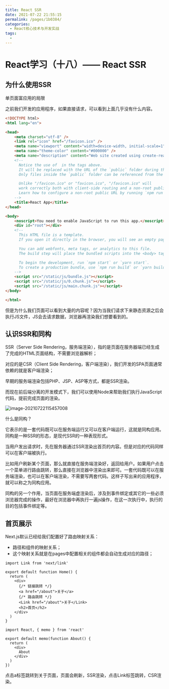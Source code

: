 ```yaml
---
title: React SSR
date: 2021-07-22 21:55:15
permalink: /pages/1b0384/
categories:
  - React核心技术与开发实战
tags:
  - 
---
```

# React学习（十八）—— React SSR

## 为什么使用SSR

单页面富应用的局限

之前我们开发的应用程序，如果直接请求，可以看到上面几乎没有什么内容。

<!--more-->

```html
<!DOCTYPE html>
<html lang="en">

<head>
	<meta charset="utf-8" />
	<link rel="icon" href="/favicon.ico" />
	<meta name="viewport" content="width=device-width, initial-scale=1" />
	<meta name="theme-color" content="#000000" />
	<meta name="description" content="Web site created using create-react-app" />
	<!--
      Notice the use of  in the tags above.
      It will be replaced with the URL of the `public` folder during the build.
      Only files inside the `public` folder can be referenced from the HTML.

      Unlike "/favicon.ico" or "favicon.ico", "/favicon.ico" will
      work correctly both with client-side routing and a non-root public URL.
      Learn how to configure a non-root public URL by running `npm run build`.
    -->
	<title>React App</title>
</head>

<body>
	<noscript>You need to enable JavaScript to run this app.</noscript>
	<div id="root"></div>
	<!--
      This HTML file is a template.
      If you open it directly in the browser, you will see an empty page.

      You can add webfonts, meta tags, or analytics to this file.
      The build step will place the bundled scripts into the <body> tag.

      To begin the development, run `npm start` or `yarn start`.
      To create a production bundle, use `npm run build` or `yarn build`.
    -->
	<script src="/static/js/bundle.js"></script>
	<script src="/static/js/0.chunk.js"></script>
	<script src="/static/js/main.chunk.js"></script>
</body>

</html>
```

但是为什么我们页面可以看到大量的内容呢？因为当我们请求下来静态资源之后会执行JS文件，JS会去请求数据，浏览器再渲染我们想要看到的。

## 认识SSR和同构

SSR（Server Side Rendering，服务端渲染），指的是页面在服务器端已经生成了完成的HTML页面结构，不需要浏览器解析；

对应的是CSR（Client Side Rendering，客户端渲染），我们开发的SPA页面通常依赖的就是客户端渲染；

早期的服务端渲染包括PHP、JSP、ASP等方式，都是SSR渲染。

而现在前后端分离的开发模式下，我们可以使用Node来帮助我们执行JavaScript代码，提前完成页面的渲染。

![image-20210722115457008](https://cdn.jsdelivr.net/gh/ccbeango/blogImages/React/React%E6%A0%B8%E5%BF%83%E6%8A%80%E6%9C%AF%E4%B8%8E%E5%BC%80%E5%8F%91%E5%AE%9E%E8%B7%B545.png)



什么是同构？

它表示的是一套代码既可以在服务端运行又可以在客户端运行，这就是同构应用。同构是一种SSR的形态，是现代SSR的一种表现形式。

当用户发出请求时，先在服务器通过SSR渲染出首页的内容。但是对应的代码同样可以在客户端被执行。

比如用户刷新某个页面，那么就直接在服务端渲染好，返回给用户。如果用户点击一个菜单进行路由跳转，那么直接在浏览器中渲染出来即可。一套代码既可以在服务端渲染，也可以在客户端渲染，不需要写两套代码。这样子写出来的应用程序，就可以称之为同构应用。

同构的另一个作用，当页面在服务端虚渲染后，涉及到事件绑定或其它的一些必须浏览器完成的操作，最好在浏览器中再执行一遍js操作，在这一次执行中，执行的目的包括事件绑定等。

## 首页展示

Next.js默认已经给我们配置好了路由映射关系：

* 路径和组件的映射关系；
* 这个映射关系就是在pages中配置相关的组件都会自动生成对应的路径；

```react
import Link from 'next/link'

export default function Home() {
  return (
    <div>
      {/* 链接跳转 */}
      <a href="/about">关于</a>
      {/* 路由跳转 */}
      <Link href="/about">关于</Link>
      <h2>首页</h2>
    </div>
  )
}

```

```react
import React, { memo } from 'react'

export default memo(function About() {
  return (
    <div>
      About
    </div>
  )
})

```

点击a标签跳转到关于页面，页面会刷新，SSR渲染，点击Link标签跳转，CSR渲染。